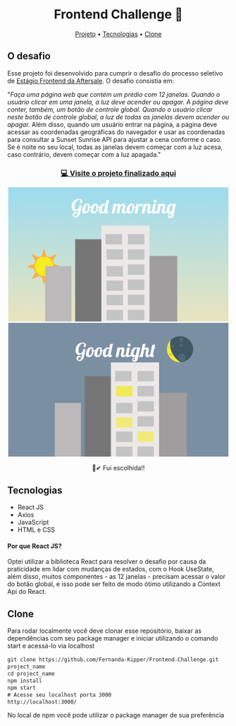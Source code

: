 <h1 align="center">Frontend Challenge 🚀</h1>

<p align="center">
 <a href="#project">Projeto</a> •
 <a href="#tech">Tecnologias</a> • 
 <a href="#clone">Clone</a>
</p>

<h2 id="project">O desafio</h2>


Esse projeto foi desenvolvido para cumprir o desafio do processo seletivo de [Estágio Frontend da Aftersale](https://github.com/Send4BR/challenges/blob/main/front-end-estagio.md#desafio-de-est%C3%A1gio-front-end). O desafio consistia em:

"<i>Faça uma página web que contém um prédio com 12 janelas. Quando o usuário clicar em uma janela, a luz deve acender ou apagar. A página deve conter, também, um botão de controle global. Quando o usuário clicar neste botão de controle global, a luz de todas as janelas devem acender ou apagar.</i> Além disso, quando um usuário entrar na página, a página deve acessar as coordenadas geográficas do navegador e usar as coordenadas para consultar a Sunset Sunrise API para ajustar a cena conforme o caso. Se é noite no seu local, todas as janelas devem começar com a luz acesa, caso contrário, devem começar com a luz apagada." 

<h3 align="center"><a href="https://frontend-challenge.fernanda-kipper.vercel.app/">💻 Visite o projeto finalizado aqui</a></h3>

<p align="center">
  <img src="day.png" width="500px">
  <img src="night.png" width="500px">
</p>

<p align="center">
  🎉✔ Fui escolhida!!
</p>

<h2 id="tech" >Tecnologias</h2>

- React JS
- Axios
- JavaScript
- HTML e CSS

<h4> Por que React JS? </h4>

Optei utilizar a biblioteca React para resolver o desafio por causa da praticidade em lidar com mudanças de estados, com o Hook UseState, além disso, muitos componentes - as 12 janelas - precisam acessar o valor do botão global, e isso pode ser feito de modo ótimo utilizando a Context Api do React.

<h2 id="clone" >Clone</h2>
Para rodar localmente você deve clonar esse repositório, baixar as dependências com seu package manager e iniciar utilizando o comando start e acessá-lo via localhost

``` 
git clone https://github.com/Fernanda-Kipper/Frontend-Challenge.git project_name
cd project_name
npm install
npm start
# Acesse seu localhost porta 3000
http://localhost:3000/
```

No local de npm você pode utilizar o package manager de sua preferência

